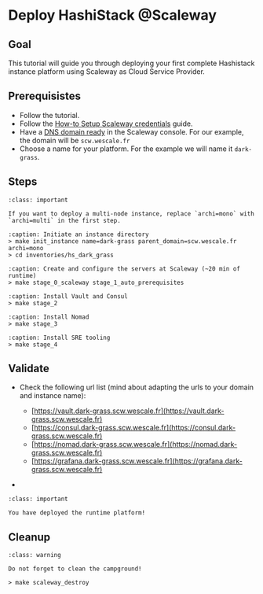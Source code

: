 # Deploy HashiStack @Scaleway

## Goal

This tutorial will guide you through deploying your first complete Hashistack instance
platform using Scaleway as Cloud Service Provider.

## Prerequisistes

* Follow the [](/tutorials/setup_workspace.md) tutorial.
* Follow the [How-to Setup Scaleway credentials](/howto/init_scw.md) guide.
* Have a [DNS domain ready](https://www.scaleway.com/en/docs/network/domains-and-dns/how-to/add-external-domain/) in the Scaleway console.
For our example, the domain will be `scw.wescale.fr`
* Choose a name for your platform. For the example we will name it `dark-grass`.


## Steps

```{admonition} Cluster size matters
:class: important

If you want to deploy a multi-node instance, replace `archi=mono` with `archi=multi` in the first step.
```

```{code-block}
:caption: Initiate an instance directory
> make init_instance name=dark-grass parent_domain=scw.wescale.fr archi=mono
> cd inventories/hs_dark_grass
```

```{code-block}
:caption: Create and configure the servers at Scaleway (~20 min of runtime)
> make stage_0_scaleway stage_1_auto_prerequisites
```

```{code-block}
:caption: Install Vault and Consul
> make stage_2
```

```{code-block}
:caption: Install Nomad
> make stage_3
```

```{code-block}
:caption: Install SRE tooling
> make stage_4
```

## Validate

* Check the following url list (mind about adapting the urls to your domain and instance name):

    * [https://vault.dark-grass.scw.wescale.fr](https://vault.dark-grass.scw.wescale.fr)
    * [https://consul.dark-grass.scw.wescale.fr](https://consul.dark-grass.scw.wescale.fr)
    * [https://nomad.dark-grass.scw.wescale.fr](https://nomad.dark-grass.scw.wescale.fr)
    * [https://grafana.dark-grass.scw.wescale.fr](https://grafana.dark-grass.scw.wescale.fr)

* [](/howto/find_root_tokens.md)


```{admonition} Achievement Unlocked
:class: important

You have deployed the runtime platform!
```

## Cleanup

```{admonition} Boy-scout rule
:class: warning

Do not forget to clean the campground!
```

```{code-block}
> make scaleway_destroy
```


